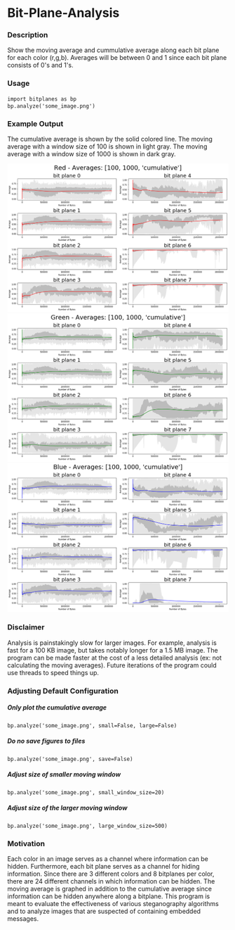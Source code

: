 # Bit-Plane-Analysis

### Description
Show the moving average and cummulative average along each bit plane for each color (r,g,b). Averages will be between 0 and 1 since each bit plane consists of 0's and 1's.

### Usage
```
import bitplanes as bp
bp.analyze('some_image.png')
```

### Example Output
The cumulative average is shown by the solid colored line.
The moving average with a window size of 100 is shown in light gray.
The moving average with a window size of 1000 is shown in dark gray.

![Averages Along Red Bit Planes](https://github.com/CoderTypist/Bit-Plane-Analysis/blob/main/results_pikachu_red_10_100_cumulative.png)
![Averages Along Green Bit Planes](https://github.com/CoderTypist/Bit-Plane-Analysis/blob/main/results_pikachu_green_10_100_cumulative.png)
![Averages Along Blue Bit Planes](https://github.com/CoderTypist/Bit-Plane-Analysis/blob/main/results_pikachu_blue_10_100_cumulative.png)

### Disclaimer
Analysis is painstakingly slow for larger images. For example, analysis is fast for a 100 KB image, but takes notably longer for a 1.5 MB image. The program can be made faster at the cost of a less detailed analysis (ex: not calculating the moving averages). Future iterations of the program could use threads to speed things up.

### Adjusting Default Configuration

##### Only plot the cumulative average
```
bp.analyze('some_image.png', small=False, large=False)
```

##### Do no save figures to files
```
bp.analyze('some_image.png', save=False)
```

##### Adjust size of smaller moving window
```
bp.analyze('some_image.png', small_window_size=20)
```
##### Adjust size of the larger moving window
```
bp.analyze('some_image.png', large_window_size=500)
```

### Motivation
Each color in an image serves as a channel where information can be hidden. Furthermore, each bit plane serves as a channel for hiding information. Since there are 3 different colors and 8 bitplanes per color, there are 24 different channels in which information can be hidden. The moving average is graphed in addition to the cumulative average since information can be hidden anywhere along a bitplane. This program is meant to evaluate the effectiveness of various steganography algorithms and to analyze images that are suspected of containing embedded messages. 

